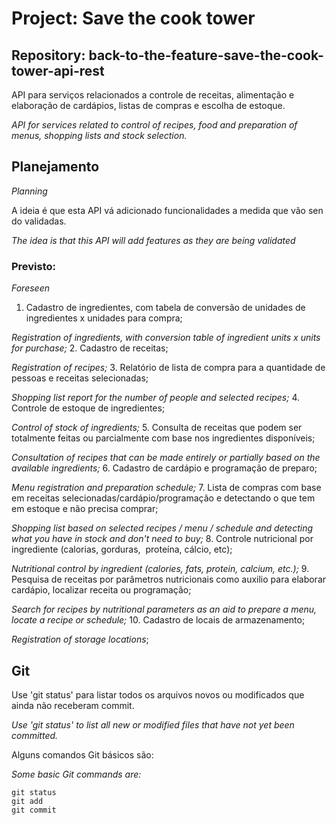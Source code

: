 # Project: Save the cook tower

##  Repository: back-to-the-feature-save-the-cook-tower-api-rest
API para serviços relacionados a controle de receitas, alimentação e elaboração de cardápios, listas de compras e escolha de estoque.

*API for services related to control of recipes, food and preparation of menus, shopping lists and stock selection.*

## Planejamento
*Planning*
 
A ideia é que esta API vá adicionado funcionalidades a medida que vão sendo validadas. 

*The idea is that this API will add features as they are being validated*

### Previsto:
*Foreseen*
 1. Cadastro de ingredientes, com tabela de conversão de unidades de ingredientes x unidades para compra;

 *Registration of ingredients, with conversion table of ingredient units x units for purchase;*
 2. Cadastro de receitas;

 *Registration of recipes;*
 3. Relatório de lista de compra para a quantidade de pessoas e receitas selecionadas;

 *Shopping list report for the number of people and selected recipes;*
 4. Controle de estoque de ingredientes;

 *Control of stock of ingredients;*
 5. Consulta de receitas que podem ser totalmente feitas ou parcialmente com base nos ingredientes disponíveis;

 *Consultation of recipes that can be made entirely or partially based on the available ingredients;*
 6. Cadastro de cardápio e programação de preparo;

 *Menu registration and preparation schedule;*
 7. Lista de compras com base em receitas selecionadas/cardápio/programação e detectando o que tem em estoque e não precisa comprar;

 *Shopping list based on selected recipes / menu / schedule and detecting what you have in stock and don't need to buy;*
 8. Controle nutricional por ingrediente (calorias, gorduras,  proteína, cálcio, etc);

*Nutritional control by ingredient (calories, fats, protein, calcium, etc.);*
 9. Pesquisa de receitas por parâmetros nutricionais como auxilio para elaborar cardápio, localizar receita ou programação;

 *Search for recipes by nutritional parameters as an aid to prepare a menu, locate a recipe or schedule;*
 10. Cadastro de locais de armazenamento;

 *Registration of storage locations*;

 ## Git

 Use 'git status' para listar todos os arquivos novos ou modificados que ainda não receberam commit.

*Use 'git status' to list all new or modified files that have not yet been committed.*
 
 Alguns comandos Git básicos são:
 
 *Some basic Git commands are:*
```
git status
git add
git commit
```
